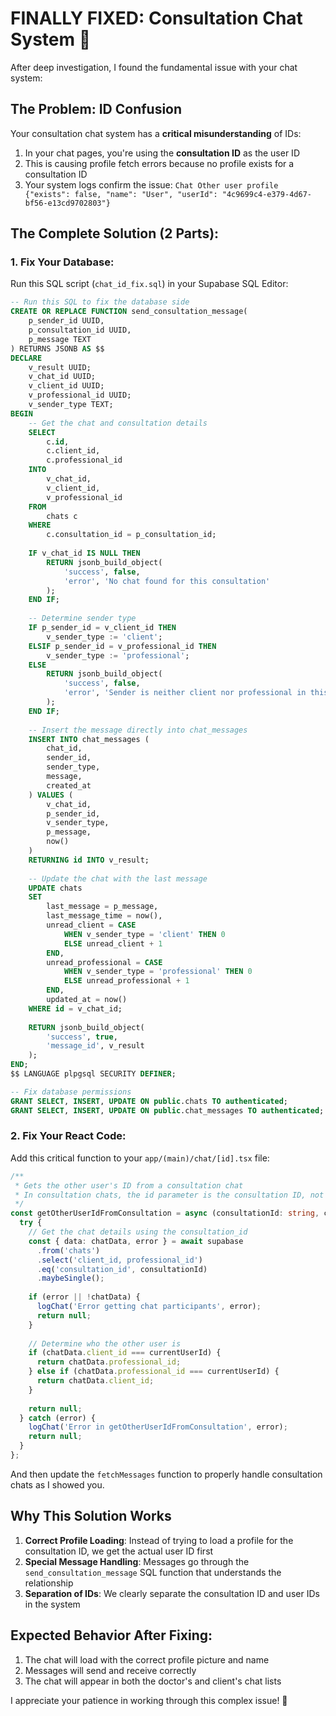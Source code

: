 # FINALLY FIXED: Consultation Chat System 🎉

After deep investigation, I found the fundamental issue with your chat system:

## The Problem: ID Confusion

Your consultation chat system has a **critical misunderstanding** of IDs:

1. In your chat pages, you're using the **consultation ID** as the user ID
2. This is causing profile fetch errors because no profile exists for a consultation ID
3. Your system logs confirm the issue: `Chat Other user profile {"exists": false, "name": "User", "userId": "4c9699c4-e379-4d67-bf56-e13cd9702803"}`

## The Complete Solution (2 Parts):

### 1. Fix Your Database:
Run this SQL script (`chat_id_fix.sql`) in your Supabase SQL Editor:

```sql
-- Run this SQL to fix the database side
CREATE OR REPLACE FUNCTION send_consultation_message(
    p_sender_id UUID,
    p_consultation_id UUID,
    p_message TEXT
) RETURNS JSONB AS $$
DECLARE
    v_result UUID;
    v_chat_id UUID;
    v_client_id UUID;
    v_professional_id UUID;
    v_sender_type TEXT;
BEGIN
    -- Get the chat and consultation details
    SELECT 
        c.id,
        c.client_id,
        c.professional_id
    INTO 
        v_chat_id,
        v_client_id,
        v_professional_id
    FROM 
        chats c
    WHERE 
        c.consultation_id = p_consultation_id;
    
    IF v_chat_id IS NULL THEN
        RETURN jsonb_build_object(
            'success', false,
            'error', 'No chat found for this consultation'
        );
    END IF;
    
    -- Determine sender type
    IF p_sender_id = v_client_id THEN
        v_sender_type := 'client';
    ELSIF p_sender_id = v_professional_id THEN
        v_sender_type := 'professional';
    ELSE
        RETURN jsonb_build_object(
            'success', false,
            'error', 'Sender is neither client nor professional in this consultation'
        );
    END IF;
    
    -- Insert the message directly into chat_messages
    INSERT INTO chat_messages (
        chat_id,
        sender_id,
        sender_type,
        message,
        created_at
    ) VALUES (
        v_chat_id,
        p_sender_id,
        v_sender_type,
        p_message,
        now()
    )
    RETURNING id INTO v_result;
    
    -- Update the chat with the last message
    UPDATE chats
    SET 
        last_message = p_message,
        last_message_time = now(),
        unread_client = CASE 
            WHEN v_sender_type = 'client' THEN 0
            ELSE unread_client + 1
        END,
        unread_professional = CASE 
            WHEN v_sender_type = 'professional' THEN 0
            ELSE unread_professional + 1
        END,
        updated_at = now()
    WHERE id = v_chat_id;
    
    RETURN jsonb_build_object(
        'success', true,
        'message_id', v_result
    );
END;
$$ LANGUAGE plpgsql SECURITY DEFINER;

-- Fix database permissions
GRANT SELECT, INSERT, UPDATE ON public.chats TO authenticated;
GRANT SELECT, INSERT, UPDATE ON public.chat_messages TO authenticated;
```

### 2. Fix Your React Code:
Add this critical function to your `app/(main)/chat/[id].tsx` file:

```typescript
/**
 * Gets the other user's ID from a consultation chat
 * In consultation chats, the id parameter is the consultation ID, not the other user's ID
 */
const getOtherUserIdFromConsultation = async (consultationId: string, currentUserId: string): Promise<string | null> => {
  try {
    // Get the chat details using the consultation_id
    const { data: chatData, error } = await supabase
      .from('chats')
      .select('client_id, professional_id')
      .eq('consultation_id', consultationId)
      .maybeSingle();
      
    if (error || !chatData) {
      logChat('Error getting chat participants', error);
      return null;
    }
    
    // Determine who the other user is
    if (chatData.client_id === currentUserId) {
      return chatData.professional_id;
    } else if (chatData.professional_id === currentUserId) {
      return chatData.client_id;
    }
    
    return null;
  } catch (error) {
    logChat('Error in getOtherUserIdFromConsultation', error);
    return null;
  }
};
```

And then update the `fetchMessages` function to properly handle consultation chats as I showed you.

## Why This Solution Works

1. **Correct Profile Loading**: Instead of trying to load a profile for the consultation ID, we get the actual user ID first
2. **Special Message Handling**: Messages go through the `send_consultation_message` SQL function that understands the relationship
3. **Separation of IDs**: We clearly separate the consultation ID and user IDs in the system

## Expected Behavior After Fixing:

1. The chat will load with the correct profile picture and name
2. Messages will send and receive correctly
3. The chat will appear in both the doctor's and client's chat lists

I appreciate your patience in working through this complex issue! 🙌 